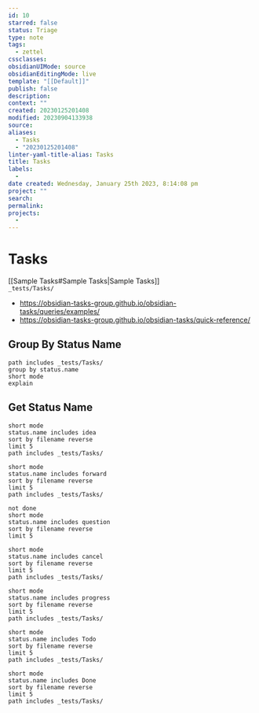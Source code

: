 ```yaml
---
id: 10
starred: false
status: Triage
type: note
tags:
  - zettel
cssclasses: 
obsidianUIMode: source
obsidianEditingMode: live
template: "[[Default]]"
publish: false
description: 
context: ""
created: 20230125201408
modified: 20230904133938
source: 
aliases:
  - Tasks
  - "20230125201408"
linter-yaml-title-alias: Tasks
title: Tasks
labels:
  - 
date created: Wednesday, January 25th 2023, 8:14:08 pm
project: ""
search: 
permalink: 
projects:
  - 
---
```

  


# Tasks



[[Sample Tasks#Sample Tasks|Sample Tasks]]  
`_tests/Tasks/`

- <https://obsidian-tasks-group.github.io/obsidian-tasks/queries/examples/>
- <https://obsidian-tasks-group.github.io/obsidian-tasks/quick-reference/>


## Group By Status Name
```tasks
path includes _tests/Tasks/
group by status.name
short mode
explain
```

## Get Status Name

```tasks
short mode
status.name includes idea
sort by filename reverse
limit 5
path includes _tests/Tasks/
```

```tasks
short mode
status.name includes forward
sort by filename reverse
limit 5
path includes _tests/Tasks/
```

```tasks
not done
short mode
status.name includes question
sort by filename reverse
limit 5
```

```tasks
short mode
status.name includes cancel
sort by filename reverse
limit 5
path includes _tests/Tasks/
```

```tasks
short mode
status.name includes progress
sort by filename reverse
limit 5
path includes _tests/Tasks/
```

```tasks
short mode
status.name includes Todo
sort by filename reverse
limit 5
path includes _tests/Tasks/
```

```tasks
short mode
status.name includes Done
sort by filename reverse
limit 5
path includes _tests/Tasks/
```
